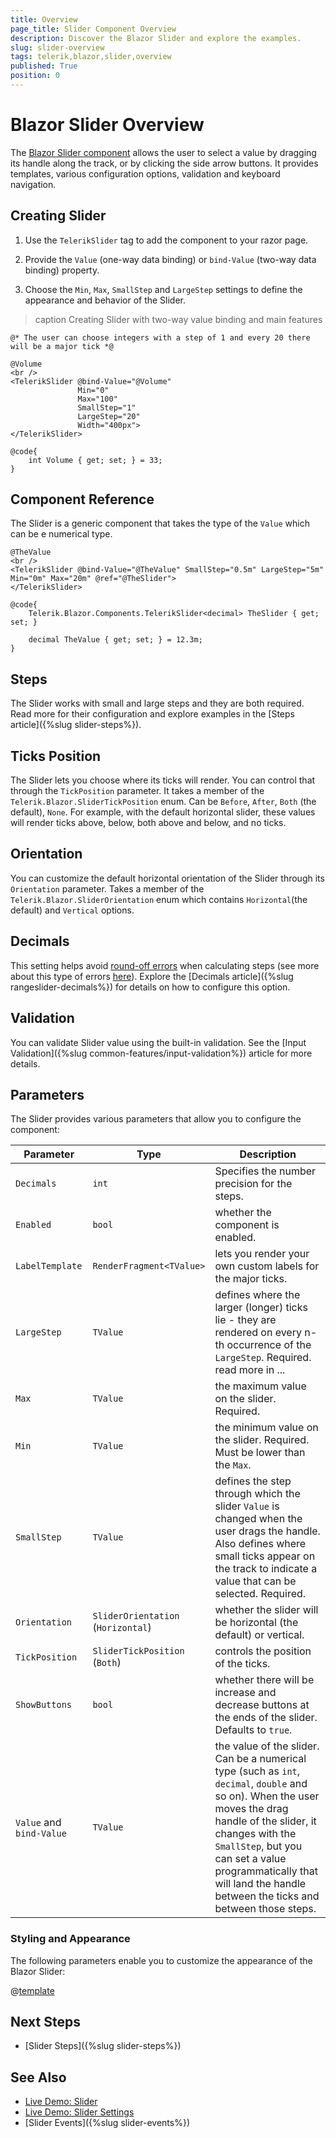 ```yaml
---
title: Overview
page_title: Slider Component Overview
description: Discover the Blazor Slider and explore the examples.
slug: slider-overview
tags: telerik,blazor,slider,overview
published: True
position: 0
---
```


# Blazor Slider Overview

The <a href="https://www.telerik.com/blazor-ui/slider" target="_blank">Blazor Slider component</a> allows the user to select a value by dragging its handle along the track, or by clicking the side arrow buttons. It provides templates, various configuration options, validation and keyboard navigation.

## Creating Slider

1. Use the `TelerikSlider` tag to add the component to your razor page.

1. Provide the `Value` (one-way data binding) or `bind-Value` (two-way data binding) property.

1. Choose the `Min`, `Max`, `SmallStep` and `LargeStep` settings to define the appearance and behavior of the Slider.


>caption Creating Slider with two-way value binding and main features

````CSHTML
@* The user can choose integers with a step of 1 and every 20 there will be a major tick *@

@Volume
<br />
<TelerikSlider @bind-Value="@Volume"
               Min="0"
               Max="100"
               SmallStep="1"
               LargeStep="20"
               Width="400px">
</TelerikSlider>

@code{
    int Volume { get; set; } = 33;
}
````

## Component Reference

The Slider is a generic component that takes the type of the `Value` which can be e numerical type.

````CSHTML
@TheValue
<br />
<TelerikSlider @bind-Value="@TheValue" SmallStep="0.5m" LargeStep="5m" Min="0m" Max="20m" @ref="@TheSlider">
</TelerikSlider>

@code{
    Telerik.Blazor.Components.TelerikSlider<decimal> TheSlider { get; set; }

    decimal TheValue { get; set; } = 12.3m;
}
````

## Steps

The Slider works with small and large steps and they are both required. Read more for their configuration and explore examples in the [Steps article]({%slug slider-steps%}).

## Ticks Position

The Slider lets you choose where its ticks will render. You can control that through the `TickPosition` parameter. It takes a member of the `Telerik.Blazor.SliderTickPosition` enum. Can be `Before`, `After`, `Both` (the default), `None`. For example, with the default horizontal slider, these values will render ticks above, below, both above and below, and no ticks.

## Orientation

You can customize the default horizontal orientation of the Slider through its `Orientation` parameter. Takes a member of the `Telerik.Blazor.SliderOrientation` enum which contains `Horizontal`(the default) and `Vertical` options.

## Decimals

This setting helps avoid [round-off errors](https://en.wikipedia.org/wiki/Round-off_error) when calculating steps (see more about this type of errors [here](https://en.wikipedia.org/wiki/Floating-point_arithmetic#Accuracy_problems)). Explore the [Decimals article]({%slug rangeslider-decimals%}) for details on how to configure this option.

## Validation

You can validate Slider value using the built-in validation. See the [Input Validation]({%slug common-features/input-validation%}) article for more details.

## Parameters

The Slider provides various parameters that allow you to configure the component:

<style>
    article style + table {
        table-layout: auto;
        word-break: normal;
    }
</style>
| Parameter    | Type  | Description |
| ----------- | ----------- | -------|
| `Decimals` | `int` | Specifies the number precision for the steps.
| `Enabled` | `bool` | whether the component is enabled.
| `LabelTemplate` | `RenderFragment<TValue>` | lets you render your own custom labels for the major ticks.
| `LargeStep` | `TValue` | defines where the larger (longer) ticks lie - they are rendered on every n-th occurrence of the `LargeStep`. Required. read more in ...
| `Max` | `TValue` | the maximum value on the slider. Required.
| `Min` | `TValue` | the minimum value on the slider. Required. Must be lower than the `Max`.
| `SmallStep` | `TValue` | defines the step through which the slider `Value` is changed when the user drags the handle. Also defines where small ticks appear on the track to indicate a value that can be selected. Required.
| `Orientation` | `SliderOrientation` <br/> (`Horizontal`) | whether the slider will be horizontal (the default) or vertical.
| `TickPosition` | `SliderTickPosition` <br/> (`Both`) | controls the position of the ticks.
| `ShowButtons` | `bool` | whether there will be increase and decrease buttons at the ends of the slider. Defaults to `true`.
|`Value` and `bind-Value`| `TValue` | the value of the slider. Can be a numerical type (such as `int`, `decimal`, `double` and so on). When the user moves the drag handle of the slider, it changes with the `SmallStep`, but you can set a value programmatically that will land the handle between the ticks and between those steps.

### Styling and Appearance

The following parameters enable you to customize the appearance of the Blazor Slider:

@[template](/_contentTemplates/slider/common.md#styling-features)


## Next Steps

* [Slider Steps]({%slug slider-steps%})

## See Also

* [Live Demo: Slider](https://demos.telerik.com/blazor-ui/slider/overview)
* [Live Demo: Slider Settings](https://demos.telerik.com/blazor-ui/slider/customization)
* [Slider Events]({%slug slider-events%})

